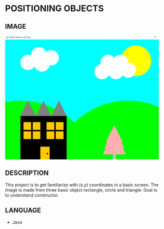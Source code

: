 # POSITIONING OBJECTS

## IMAGE

![IMAGE!](img/draw.PNG)

## DESCRIPTION

This project is to get familiarize with (x,y) coordinates in a basic screen. The image is made from three basic object rectangle, circle and triangle. Goal is to understand constructor.

## LANGUAGE

- Java

